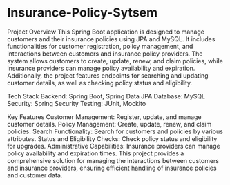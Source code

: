 # Insurance-Policy-Sytsem
Project Overview
This Spring Boot application is designed to manage customers and their insurance policies using JPA and MySQL.
It includes functionalities for customer registration, policy management, and interactions between customers and insurance policy providers.
The system allows customers to create, update, renew, and claim policies, while insurance providers can manage policy availability and expiration. 
Additionally, the project features endpoints for searching and updating customer details, as well as checking policy status and eligibility.

Tech Stack
Backend: Spring Boot, Spring Data JPA
Database: MySQL
Security: Spring Security
Testing: JUnit, Mockito

Key Features
Customer Management: Register, update, and manage customer details.
Policy Management: Create, update, renew, and claim policies.
Search Functionality: Search for customers and policies by various attributes.
Status and Eligibility Checks: Check policy status and eligibility for upgrades.
Administrative Capabilities: Insurance providers can manage policy availability and expiration times.
This project provides a comprehensive solution for managing the interactions between customers and insurance providers, 
ensuring efficient handling of insurance policies and customer data.


